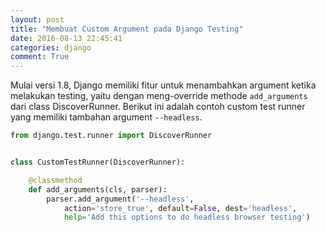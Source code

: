 ```yaml
---
layout: post
title: "Membuat Custom Argument pada Django Testing"
date: 2016-08-13 22:45:41
categories: django
comment: True
---
```

Mulai versi 1.8, Django memiliki fitur untuk menambahkan argument ketika melakukan testing, yaitu dengan meng-override methode `add_arguments` dari class DiscoverRunner. Berikut ini adalah contoh custom test runner yang memiliki tambahan argument `--headless`.  

```python
from django.test.runner import DiscoverRunner


class CustomTestRunner(DiscoverRunner):

    @classmethod
    def add_arguments(cls, parser):
        parser.add_argument('--headless',
            action='store_true', default=False, dest='headless',
            help='Add this options to do headless browser testing')
```
